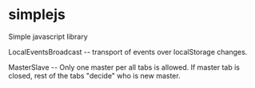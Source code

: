 # simplejs
Simple javascript library

LocalEventsBroadcast -- transport of events over localStorage changes.

MasterSlave -- Only one master per all tabs is allowed. If master tab is closed, rest of the tabs "decide" who is new master.
